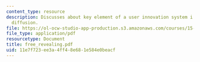 ```yaml
---
content_type: resource
description: Discusses about key element of a user innovation system i.e. innovation
  diffusion.
file: https://ol-ocw-studio-app-production.s3.amazonaws.com/courses/15-352-managing-innovation-emerging-trends-spring-2005/11e7f723ee3a4ff48e681e584e0beacf_free_revealing.pdf
file_type: application/pdf
resourcetype: Document
title: free_revealing.pdf
uid: 11e7f723-ee3a-4ff4-8e68-1e584e0beacf
---
```

